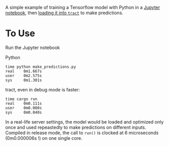 A simple example of training a Tensorflow model with Python in a [Jupyter notebook](simple_model.ipynb), then [loading it into `tract`](src/main.rs) to make predictions.

# To Use
Run the Jupyter notebook

Python

```
time python make_predictions.py
real    0m1.667s
user    0m2.575s
sys     0m1.301s
```

tract, even in debug mode is faster:

```
time cargo run
real    0m0.111s
user    0m0.080s
sys     0m0.040s
```

In a real-life server settings, the model would be loaded and optimized only once and used repeastedly to make predictions on different inputs. Compiled in release mode, the call to `run()` is clocked at 6 microseconds (0m0.000006s !) on one single core.
